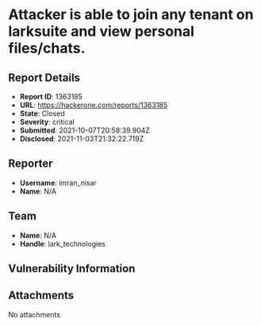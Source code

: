 # Attacker is able to join any tenant on larksuite and view personal files/chats.

## Report Details
- **Report ID**: 1363185
- **URL**: https://hackerone.com/reports/1363185
- **State**: Closed
- **Severity**: critical
- **Submitted**: 2021-10-07T20:58:39.904Z
- **Disclosed**: 2021-11-03T21:32:22.719Z

## Reporter
- **Username**: imran_nisar
- **Name**: N/A

## Team
- **Name**: N/A
- **Handle**: lark_technologies

## Vulnerability Information


## Attachments
No attachments
